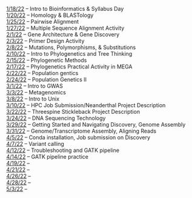 [1/18/22](https://zoom.us/rec/share/RRKHWfQmufZtkt2EZIVSZLnpqZe-TSXqS-sBYwAQUmasjnoeQ6JLt5fcA2zsYw8W.PlIWJRbF0kh-Cvgu) – Intro to Bioinformatics & Syllabus Day\
[1/20/22](https://zoom.us/rec/share/FPzNDrsAvtkYIDolFb0u49BGHr228F8x6Hf3cm_YrSkymXYePdBNTin9GgTENBdH.h1yLKFEvbCpFkHRf) – Homology & BLASTology\
[1/25/22](https://zoom.us/rec/share/fswUP_7bbSgKN9pKl1nN2rmCchDFpmLrfHWU08SB_h4TklLIf5iTXU5zNwdtThO5.3u-dpMcFAfKM2noP) – Pairwise Alignment\
[1/27/22](https://zoom.us/rec/share/Ufii4RQfFqvV2Fqwsg6epW2CsYWkKMi6S-X7zBHKlLhXI0FzrnjJkdQjRRPeVUKa.q73oqpNeHNsHo8jt) – Multiple Sequence Alignment Activity\
[2/1/22](https://zoom.us/rec/share/B_tWu-G_NK-aRVFQB55NqZCJ7fQQffNgk0mUWM7MwaGHBwsyctTsiT_u6Hqt8cg.EWgTUhl7pnKbeLxW) – Gene Architecture & Gene Discovery\
[2/3/22](https://zoom.us/rec/share/TdEGbWsCYmGxYrskTq2gs69zZ-1hJVwhoItvXuIbiZRm82KzytjUi31iF9i3gdE.-jbg33cOx8S30N0z) – Primer Design Activity\
[2/8/22](https://zoom.us/rec/share/pFxDIT7YnkGuGkSk2Bdqni5vYFprIBZ20LUTjs5hC_OXaEV71312-s62ttpOiyVh.GSogyXhSuqDUrNHD) – Mutations, Polymorphisms, & Substitutions\
[2/10/22](https://zoom.us/rec/share/29tZ0MUirXqD8nl0QaKQz1FD4UlXWKuWhaWoIjnilIpd4h7HS6qZcVDLeLmTdFiu.Txs8DJVhXUoO-4Ee) – Intro to Phylogenetics and Tree Thinking\
[2/15/22](https://zoom.us/rec/share/DAxJcQNMjfzFZBSl8nwb-D6B1-pt2wANdq8XZb_S47JJtCyqQnV1GkpBdnZGjmbw.pMiPjFBxxq668RnT) – Phylogenetic Methods\
[2/17/22](https://zoom.us/rec/share/b6ML53nz51pm-PvxUf-603m9ejEbObahOjdKwjr80UTN_AeNO04b2KbnNTEzTC-q.haJM27D2ZDZlqWqF?startTime=1645111571000) – Phylogenetics Practical Activity in MEGA\
[2/22/22](https://nmt.hosted.panopto.com/Panopto/Pages/Viewer.aspx?id=0b8f9149-0cd8-4b95-b8fb-ae4401477afa) – Population gentics\
[2/24/22](https://nmt.hosted.panopto.com/Panopto/Pages/Viewer.aspx?id=c2b95ec7-64a4-4ce8-b47e-ae460144e863) – Population Genetics II\
[3/1/22](https://nmt.hosted.panopto.com/Panopto/Pages/Viewer.aspx?id=eab43f11-5dea-429e-9856-ae4b0143c514) – Intro to GWAS\
[3/3/22](https://nmt.hosted.panopto.com/Panopto/Pages/Viewer.aspx?id=b172eaea-c1c8-4010-84e8-ad0801250ad4&start=270) – Metagenomics\
[3/8/22]() – Intro to Unix\
[3/10/22]() – HPC Job Submission/Neanderthal Project Description\
[3/22/22]() – Threespine Stickleback Project Description\
[3/24/22]() – DNA Sequencing Technology\
[3/29/22](https://zoom.us/rec/share/vrPAuZ7P-1nwVhrShVBxWnO--2mozJl0Ady9bicf_ZfaH6bdHogs5afC3yqPXH9q.QO2MDQYyS1W1qdPn) – Getting Started and Navigating Discovery, Genome Assembly\
[3/31/22](https://zoom.us/rec/share/SbH0PyCgiwedicpSHRtiMT-Jb6N_LOiaGXtIhi9DWtGyjkGaqH3Hf2Ph8t4Ro7Ow.W4SU31ng9cnzhF5M) – Genome/Transcriptome Assembly, Aligning Reads\
[4/5/22](https://zoom.us/rec/share/G2wm2QqJlEV9rnuTNWWUgNa-bX-oznHcutTF7f7jhkSwymMz0FLr4Cih1LE3Ux1g.gFurHuXI6SuLERFQ) – Conda installation, Job submission on Discovery\
[4/7/22](https://zoom.us/rec/share/PnezVcf8GTwHZO5ra4J3LyG4bLQJn53DVkrfhFu3yOAaIMOwED9fWqrei7DMj4nL.UrhvNXWkf-ZUg8VF) – Variant calling\
[4/12/22](https://zoom.us/rec/share/XhjLFHs_Pgj1zcRMamyigPNEzxy_PwhPulbnOordhHBa8OgikrhLPot00IUmacd9.AvCeFPNRvqLKtdQF) – Troubleshooting and GATK pipeline\
[4/14/22](https://zoom.us/rec/share/-6CzgHFWUqBURZc-4CroY2fj04wHGn70zJVb7hxMcBLwzGnhlxQpktRNud3O_ft8.t9bxIVkvwTdD_Yz7) – GATK pipeline practice\
[4/19/22]() – \
[4/21/22]() – \
[4/26/22]() – \
[4/28/22]() – \
[5/3/22]() – 

